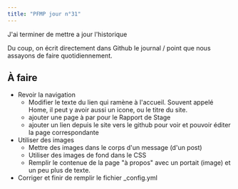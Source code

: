 ```yaml
---
title: "PFMP jour n°31"
---
```


J'ai terminer de mettre a jour l'historique

Du coup, on écrit directement dans Github le journal / point que nous assayons de faire quotidiennement.


## À faire

- Revoir la navigation
  - Modifier le texte du lien qui ramène à l'accueil. Souvent appelé Home, il peut y avoir aussi un icone, ou le titre du site.
  - ajouter une page à par pour le Rapport de Stage
  - ajouter un lien depuis le site vers le github pour voir et pouvoir éditer la page correspondante
- Utiliser des images
  - Mettre des images dans le corps d'un message (d'un post)
  - Utiliser des images de fond dans le CSS
  - Remplir le contenue de la page "à propos" avec un portait (image) et un peu plus de texte.
- Corriger et finir de remplir le fichier \_config.yml
